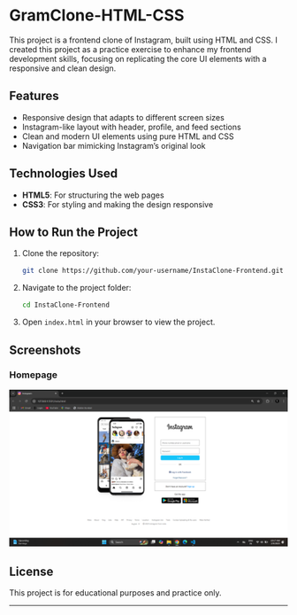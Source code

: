# GramClone-HTML-CSS

This project is a frontend clone of Instagram, built using HTML and CSS. I created this project as a practice exercise to enhance my frontend development skills, focusing on replicating the core UI elements with a responsive and clean design.

## Features

- Responsive design that adapts to different screen sizes
- Instagram-like layout with header, profile, and feed sections
- Clean and modern UI elements using pure HTML and CSS
- Navigation bar mimicking Instagram’s original look

## Technologies Used

- **HTML5**: For structuring the web pages
- **CSS3**: For styling and making the design responsive

## How to Run the Project

1. Clone the repository:
   ```bash
   git clone https://github.com/your-username/InstaClone-Frontend.git
   ```

2. Navigate to the project folder:
   ```bash
   cd InstaClone-Frontend
   ```

3. Open `index.html` in your browser to view the project.

## Screenshots

### Homepage
![Screenshot](ScreenShot/Screenshot.png)



## License

This project is for educational purposes and practice only.

---



